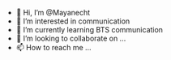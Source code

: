 - 👋 Hi, I’m @Mayanecht
- 👀 I’m interested in communication
- 🌱 I’m currently learning BTS communication
- 💞️ I’m looking to collaborate on ...
- 📫 How to reach me ...

<!---
Mayanecht/Mayanecht is a ✨ special ✨ repository because its `README.md` (this file) appears on your GitHub profile.
You can click the Preview link to take a look at your changes.
--->
